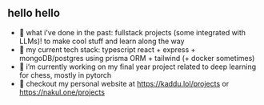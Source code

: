 ## hello hello

<!--
**Spitfire1970/Spitfire1970** is a ✨ _special_ ✨ repository because its `README.md` (this file) appears on your GitHub profile.
-->

- 🗿 what i've done in the past: fullstack projects (some integrated with LLMs)! to make cool stuff and learn along the way
- 🦾 my current tech stack: typescript react + express + mongoDB/postgres using prisma ORM + tailwind (+ docker sometimes)
- 🌱 i’m currently working on my final year project related to deep learning for chess, mostly in pytorch
- 🎃 checkout my personal website at https://kaddu.lol/projects or https://nakul.one/projects

